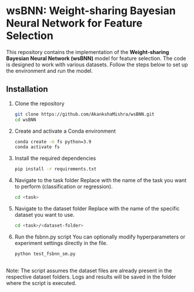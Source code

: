 # wsBNN: Weight-sharing Bayesian Neural Network for Feature Selection

This repository contains the implementation of the **Weight-sharing Bayesian Neural Network (wsBNN)** model for feature selection. The code is designed to work with various datasets. Follow the steps below to set up the environment and run the model.

## Installation

1. Clone the repository
   ```bash
   git clone https://github.com/AkankshaMishra/wsBNN.git
   cd wsBNN
   
2. Create and activate a Conda environment
   ```bash
   conda create -n fs python=3.9
   conda activate fs

3. Install the required dependencies
   ```bash
   pip install -r requirements.txt
   
4. Navigate to the task folder
   Replace <task> with the name of the task you want to perform (classification or regression).
   ```bash
   cd <task>

5. Navigate to the dataset folder
   Replace <dataset-folder> with the name of the specific dataset you want to use.
   ```bash
   cd <task>/<dataset-folder>

7. Run the fsbnn.py script
   You can optionally modify hyperparameters or experiment settings directly in the file.
   ```bash
   python test_fsbnn_sm.py
  
Note: The script assumes the dataset files are already present in the respective dataset folders. Logs and results will be saved in the folder where the script is executed.

